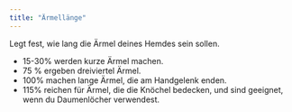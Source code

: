 ```yaml
---
title: "Ärmellänge"
---
```


Legt fest, wie lang die Ärmel deines Hemdes sein sollen.
 - 15-30% werden kurze Ärmel machen.
 - 75 % ergeben dreiviertel Ärmel.
 - 100% machen lange Ärmel, die am Handgelenk enden.
 - 115% reichen für Ärmel, die die Knöchel bedecken, und sind geeignet, wenn du Daumenlöcher verwendest.

